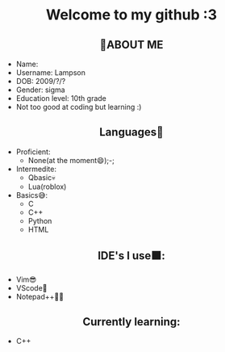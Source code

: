 <div align="center">
  <h1>Welcome to my github :3</h1>
</div>

<div align="center">
  <h2>👋ABOUT ME</h2>
</div>

- Name:
- Username: Lampson
- DOB: 2009/?/?
- Gender: sigma
- Education level: 10th grade
- Not too good at coding but learning :)

<div align="center">
  <h2>Languages📘</h2>
</div>

- Proficient:
   - None(at the moment😄);-;
- Intermedite:
   - Qbasic💀
   - Lua(roblox)
- Basics😅:
   - C
   - C++
   - Python
   - HTML

<div align="center">
  <h2>IDE's I use⬛:</h2>
</div>

- Vim😎
- VScode🥶
- Notepad++🙏🏿

<section align = "center">
  <h2>Currently learning:</h2>
  <div align = "left">
    <ul>
      <li>C++</li>
    </ul>
  </div>
</section>
